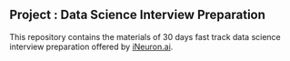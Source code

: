 ## Project : Data Science Interview Preparation

This repository contains the materials of 30 days fast track data science interview preparation offered by [iNeuron.ai](https://ineuron.ai/).

